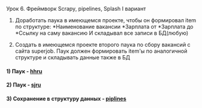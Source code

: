 Урок 6. Фреймворк Scrapy, pipelines, Splash
I вариант
1) Доработать паука в имеющемся проекте, чтобы он формировал item по структуре:
*Наименование вакансии
*Зарплата от
*Зарплата до
*Ссылку на саму вакансию
И складывал все записи в БД(любую)

2) Создать в имеющемся проекте второго паука по сбору вакансий с сайта superjob. Паук должен формировать item'ы по аналогичной структуре и складывать данные также в БД

#### 1) Паук - [hhru](https://github.com/elfobey/internet_data_collection/blob/lesson6/hhru.py)

#### 2) Паук - [sjru](https://github.com/elfobey/internet_data_collection/blob/lesson6/sj.py)

#### 3) Сохранение в структуру данных - [piplines](https://github.com/elfobey/internet_data_collection/blob/lesson6/pipeline.py) 
